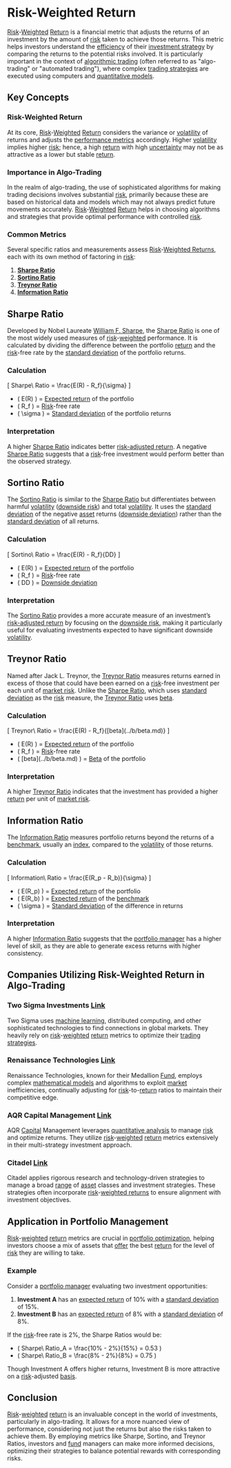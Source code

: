 # Risk-Weighted Return

[Risk](../r/risk.md)-[Weighted](../w/weighted.md) [Return](../r/return.md) is a financial metric that adjusts the returns of an investment by the amount of [risk](../r/risk.md) taken to achieve those returns. This metric helps investors understand the [efficiency](../e/efficiency.md) of their [investment strategy](../i/investment_strategy.md) by comparing the returns to the potential risks involved. It is particularly important in the context of [algorithmic trading](../a/algorithmic_trading.md) (often referred to as "algo-trading" or "automated trading"), where complex [trading strategies](../t/trading_strategies.md) are executed using computers and [quantitative models](../q/quantitative_models.md).

## Key Concepts

### Risk-Weighted Return

At its core, [Risk](../r/risk.md)-[Weighted](../w/weighted.md) [Return](../r/return.md) considers the variance or [volatility](../v/volatility.md) of returns and adjusts the [performance metrics](../p/performance_metrics.md) accordingly. Higher [volatility](../v/volatility.md) implies higher [risk](../r/risk.md); hence, a high [return](../r/return.md) with high [uncertainty](../u/uncertainty_in_trading.md) may not be as attractive as a lower but stable [return](../r/return.md).

### Importance in Algo-Trading

In the realm of algo-trading, the use of sophisticated algorithms for making trading decisions involves substantial [risk](../r/risk.md), primarily because these are based on historical data and models which may not always predict future movements accurately. [Risk](../r/risk.md)-[Weighted](../w/weighted.md) [Return](../r/return.md) helps in choosing algorithms and strategies that provide optimal performance with controlled [risk](../r/risk.md).

### Common Metrics

Several specific ratios and measurements assess [Risk](../r/risk.md)-[Weighted Returns](../w/weighted_returns_in_trading.md), each with its own method of factoring in [risk](../r/risk.md):

1. **[Sharpe Ratio](../s/sharpe_ratio.md)**
2. **[Sortino Ratio](../s/sortino_ratio.md)**
3. **[Treynor Ratio](../t/treynor_ratio.md)**
4. **[Information Ratio](../i/information_ratio.md)**

## Sharpe Ratio

Developed by Nobel Laureate [William F. Sharpe](../w/william_f._sharpe.md), the [Sharpe Ratio](../s/sharpe_ratio.md) is one of the most widely used measures of [risk](../r/risk.md)-[weighted](../w/weighted.md) performance. It is calculated by dividing the difference between the portfolio [return](../r/return.md) and the [risk](../r/risk.md)-free rate by the [standard deviation](../s/standard_deviation.md) of the portfolio returns.

### Calculation

\[ Sharpe\ Ratio = \frac{E(R) - R_f}{\sigma} \]

- \( E(R) \) = [Expected return](../e/expected_return.md) of the portfolio
- \( R_f \) = [Risk](../r/risk.md)-free rate
- \( \sigma \) = [Standard deviation](../s/standard_deviation.md) of the portfolio returns

### Interpretation

A higher [Sharpe Ratio](../s/sharpe_ratio.md) indicates better [risk-adjusted return](../r/risk-adjusted_return.md). A negative [Sharpe Ratio](../s/sharpe_ratio.md) suggests that a [risk](../r/risk.md)-free investment would perform better than the observed strategy.

## Sortino Ratio

The [Sortino Ratio](../s/sortino_ratio.md) is similar to the [Sharpe Ratio](../s/sharpe_ratio.md) but differentiates between harmful [volatility](../v/volatility.md) ([downside risk](../d/downside_risk.md)) and total [volatility](../v/volatility.md). It uses the [standard deviation](../s/standard_deviation.md) of the negative [asset](../a/asset.md) returns ([downside deviation](../d/downside_deviation.md)) rather than the [standard deviation](../s/standard_deviation.md) of all returns.

### Calculation

\[ Sortino\ Ratio = \frac{E(R) - R_f}{DD} \]

- \( E(R) \) = [Expected return](../e/expected_return.md) of the portfolio
- \( R_f \) = [Risk](../r/risk.md)-free rate
- \( DD \) = [Downside deviation](../d/downside_deviation.md)

### Interpretation

The [Sortino Ratio](../s/sortino_ratio.md) provides a more accurate measure of an investment’s [risk-adjusted return](../r/risk-adjusted_return.md) by focusing on the [downside risk](../d/downside_risk.md), making it particularly useful for evaluating investments expected to have significant downside [volatility](../v/volatility.md).

## Treynor Ratio

Named after Jack L. Treynor, the [Treynor Ratio](../t/treynor_ratio.md) measures returns earned in excess of those that could have been earned on a [risk](../r/risk.md)-free investment per each unit of [market risk](../m/market_risk.md). Unlike the [Sharpe Ratio](../s/sharpe_ratio.md), which uses [standard deviation](../s/standard_deviation.md) as the [risk](../r/risk.md) measure, the [Treynor Ratio](../t/treynor_ratio.md) uses [beta](../b/beta.md).

### Calculation

\[ Treynor\ Ratio = \frac{E(R) - R_f}{\[beta](../b/beta.md)} \]

- \( E(R) \) = [Expected return](../e/expected_return.md) of the portfolio
- \( R_f \) = [Risk](../r/risk.md)-free rate
- \( \[beta](../b/beta.md) \) = [Beta](../b/beta.md) of the portfolio

### Interpretation

A higher [Treynor Ratio](../t/treynor_ratio.md) indicates that the investment has provided a higher [return](../r/return.md) per unit of [market risk](../m/market_risk.md).

## Information Ratio

The [Information Ratio](../i/information_ratio.md) measures portfolio returns beyond the returns of a [benchmark](../b/benchmark.md), usually an [index](../i/index_instrument.md), compared to the [volatility](../v/volatility.md) of those returns.

### Calculation

\[ Information\ Ratio = \frac{E(R_p - R_b)}{\sigma} \]

- \( E(R_p) \) = [Expected return](../e/expected_return.md) of the portfolio
- \( E(R_b) \) = [Expected return](../e/expected_return.md) of the [benchmark](../b/benchmark.md)
- \( \sigma \) = [Standard deviation](../s/standard_deviation.md) of the difference in returns

### Interpretation

A higher [Information Ratio](../i/information_ratio.md) suggests that the [portfolio manager](../p/portfolio_manager.md) has a higher level of skill, as they are able to generate excess returns with higher consistency.

## Companies Utilizing Risk-Weighted Return in Algo-Trading

### Two Sigma Investments [Link](https://www.twosigma.com/)

Two Sigma uses [machine learning](../m/machine_learning.md), distributed computing, and other sophisticated technologies to find connections in global markets. They heavily rely on [risk](../r/risk.md)-[weighted](../w/weighted.md) [return](../r/return.md) metrics to optimize their [trading strategies](../t/trading_strategies.md).

### Renaissance Technologies [Link](https://www.rentec.com/)

Renaissance Technologies, known for their Medallion [Fund](../f/fund.md), employs complex [mathematical models](../m/mathematical_models_in_trading.md) and algorithms to exploit [market](../m/market.md) inefficiencies, continually adjusting for [risk](../r/risk.md)-to-[return](../r/return.md) ratios to maintain their competitive edge.

### AQR Capital Management [Link](https://www.aqr.com/)

AQR [Capital](../c/capital.md) Management leverages [quantitative analysis](../q/quantitative_analysis.md) to manage [risk](../r/risk.md) and optimize returns. They utilize [risk](../r/risk.md)-[weighted](../w/weighted.md) [return](../r/return.md) metrics extensively in their multi-strategy investment approach.

### Citadel [Link](https://www.citadel.com/)

Citadel applies rigorous research and technology-driven strategies to manage a broad [range](../r/range.md) of [asset](../a/asset.md) classes and investment strategies. These strategies often incorporate [risk](../r/risk.md)-[weighted returns](../w/weighted_returns_in_trading.md) to ensure alignment with investment objectives.

## Application in Portfolio Management

[Risk](../r/risk.md)-[weighted](../w/weighted.md) [return](../r/return.md) metrics are crucial in [portfolio optimization](../p/portfolio_optimization.md), helping investors choose a mix of assets that [offer](../o/offer.md) the best [return](../r/return.md) for the level of [risk](../r/risk.md) they are willing to take.

### Example

Consider a [portfolio manager](../p/portfolio_manager.md) evaluating two investment opportunities: 

1. **Investment A** has an [expected return](../e/expected_return.md) of 10% with a [standard deviation](../s/standard_deviation.md) of 15%.
2. **Investment B** has an [expected return](../e/expected_return.md) of 8% with a [standard deviation](../s/standard_deviation.md) of 8%.

If the [risk](../r/risk.md)-free rate is 2%, the Sharpe Ratios would be:

- \( Sharpe\ Ratio_A = \frac{10\% - 2\%}{15\%} = 0.53 \)
- \( Sharpe\ Ratio_B = \frac{8\% - 2\%}{8\%} = 0.75 \)

Though Investment A offers higher returns, Investment B is more attractive on a [risk](../r/risk.md)-adjusted [basis](../b/basis.md).

## Conclusion

[Risk](../r/risk.md)-[weighted](../w/weighted.md) [return](../r/return.md) is an invaluable concept in the world of investments, particularly in algo-trading. It allows for a more nuanced view of performance, considering not just the returns but also the risks taken to achieve them. By employing metrics like Sharpe, Sortino, and Treynor Ratios, investors and [fund](../f/fund.md) managers can make more informed decisions, optimizing their strategies to balance potential rewards with corresponding risks.
